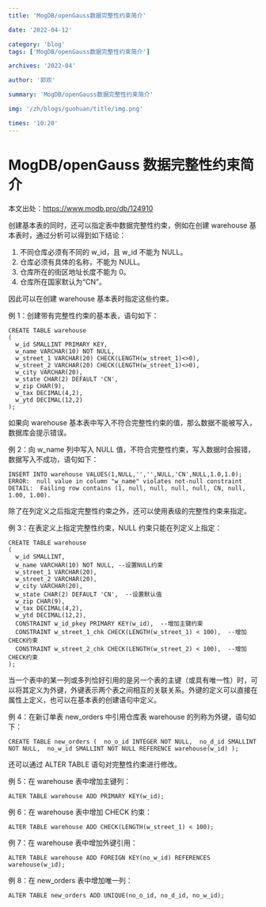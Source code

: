 ```yaml
---
title: 'MogDB/openGauss数据完整性约束简介'

date: '2022-04-12'

category: 'blog'
tags: ['MogDB/openGauss数据完整性约束简介']

archives: '2022-04'

author: '郭欢'

summary: 'MogDB/openGauss数据完整性约束简介'

img: '/zh/blogs/guohuan/title/img.png'

times: '10:20'
---
```


# MogDB/openGauss 数据完整性约束简介

本文出处：https://www.modb.pro/db/124910

创建基本表的同时，还可以指定表中数据完整性约束，例如在创建 warehouse 基本表时，通过分析可以得到如下结论：

1. 不同仓库必须有不同的 w_id，且 w_id 不能为 NULL。
2. 仓库必须有具体的名称，不能为 NULL。
3. 仓库所在的街区地址长度不能为 0。
4. 仓库所在国家默认为“CN”。

因此可以在创建 warehouse 基本表时指定这些约束。

例 1：创建带有完整性约束的基本表，语句如下：

```
CREATE TABLE warehouse
(
  w_id SMALLINT PRIMARY KEY,
  w_name VARCHAR(10) NOT NULL,
  w_street_1 VARCHAR(20) CHECK(LENGTH(w_street_1)<>0),
  w_street_2 VARCHAR(20) CHECK(LENGTH(w_street_1)<>0),
  w_city VARCHAR(20),
  w_state CHAR(2) DEFAULT 'CN',
  w_zip CHAR(9),
  w_tax DECIMAL(4,2),
  w_ytd DECIMAL(12,2)
);
```

如果向 warehouse 基本表中写入不符合完整性约束的值，那么数据不能被写入，数据库会提示错误。

例 2：向 w_name 列中写入 NULL 值，不符合完整性约束，写入数据时会报错，数据写入不成功，语句如下：

```
INSERT INTO warehouse VALUES(1,NULL,'','',NULL,'CN',NULL,1.0,1.0);
ERROR:  null value in column "w_name" violates not-null constraint
DETAIL:  Failing row contains (1, null, null, null, null, CN, null, 1.00, 1.00).
```

除了在列定义之后指定完整性约束之外，还可以使用表级的完整性约束来指定。

例 3：在表定义上指定完整性约束，NULL 约束只能在列定义上指定：

```
CREATE TABLE warehouse
(
  w_id SMALLINT,
  w_name VARCHAR(10) NOT NULL, --设置NULL约束
  w_street_1 VARCHAR(20),
  w_street_2 VARCHAR(20),
  w_city VARCHAR(20),
  w_state CHAR(2) DEFAULT 'CN',  --设置默认值
  w_zip CHAR(9),
  w_tax DECIMAL(4,2),
  w_ytd DECIMAL(12,2),
  CONSTRAINT w_id_pkey PRIMARY KEY(w_id),  --增加主键约束
  CONSTRAINT w_street_1_chk CHECK(LENGTH(w_street_1) < 100),  --增加CHECK约束
  CONSTRAINT w_street_2_chk CHECK(LENGTH(w_street_2) < 100),  --增加CHECK约束
);
```

当一个表中的某一列或多列恰好引用的是另一个表的主键（或具有唯一性）时，可以将其定义为外键，外键表示两个表之间相互的关联关系。外键的定义可以直接在属性上定义，也可以在基本表的创建语句中定义。

例 4：在新订单表 new_orders 中引用仓库表 warehouse 的列称为外键，语句如下：

```
CREATE TABLE new_orders (  no_o_id INTEGER NOT NULL,  no_d_id SMALLINT NOT NULL,  no_w_id SMALLINT NOT NULL REFERENCE warehouse(w_id) );
```

还可以通过 ALTER TABLE 语句对完整性约束进行修改。

例 5：在 warehouse 表中增加主键列：

```
ALTER TABLE warehouse ADD PRIMARY KEY(w_id);
```

例 6：在 warehouse 表中增加 CHECK 约束：

```
ALTER TABLE warehouse ADD CHECK(LENGTH(w_street_1) < 100);
```

例 7：在 warehouse 表中增加外键引用：

```
ALTER TABLE warehouse ADD FOREIGN KEY(no_w_id) REFERENCES warehouse(w_id);
```

例 8：在 new_orders 表中增加唯一列：

```
ALTER TABLE new_orders ADD UNIQUE(no_o_id, no_d_id, no_w_id);
```
